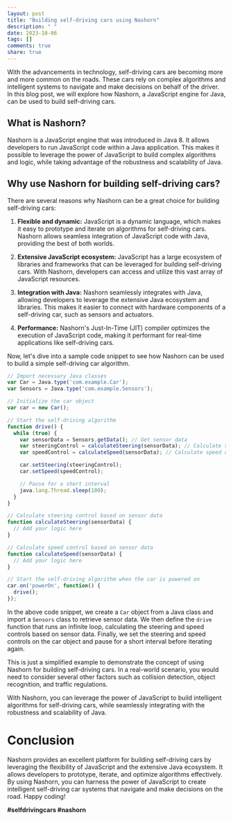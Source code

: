 ```yaml
---
layout: post
title: "Building self-driving cars using Nashorn"
description: " "
date: 2023-10-06
tags: []
comments: true
share: true
---
```


With the advancements in technology, self-driving cars are becoming more and more common on the roads. These cars rely on complex algorithms and intelligent systems to navigate and make decisions on behalf of the driver. In this blog post, we will explore how Nashorn, a JavaScript engine for Java, can be used to build self-driving cars.

## What is Nashorn?

Nashorn is a JavaScript engine that was introduced in Java 8. It allows developers to run JavaScript code within a Java application. This makes it possible to leverage the power of JavaScript to build complex algorithms and logic, while taking advantage of the robustness and scalability of Java.

## Why use Nashorn for building self-driving cars?

There are several reasons why Nashorn can be a great choice for building self-driving cars:

1. **Flexible and dynamic:** JavaScript is a dynamic language, which makes it easy to prototype and iterate on algorithms for self-driving cars. Nashorn allows seamless integration of JavaScript code with Java, providing the best of both worlds.

2. **Extensive JavaScript ecosystem:** JavaScript has a large ecosystem of libraries and frameworks that can be leveraged for building self-driving cars. With Nashorn, developers can access and utilize this vast array of JavaScript resources.

3. **Integration with Java:** Nashorn seamlessly integrates with Java, allowing developers to leverage the extensive Java ecosystem and libraries. This makes it easier to connect with hardware components of a self-driving car, such as sensors and actuators.

4. **Performance:** Nashorn's Just-In-Time (JIT) compiler optimizes the execution of JavaScript code, making it performant for real-time applications like self-driving cars.

Now, let's dive into a sample code snippet to see how Nashorn can be used to build a simple self-driving car algorithm.

```javascript
// Import necessary Java classes
var Car = Java.type('com.example.Car');
var Sensors = Java.type('com.example.Sensors');

// Initialize the car object
var car = new Car();

// Start the self-driving algorithm
function drive() {
  while (true) {
    var sensorData = Sensors.getData(); // Get sensor data
    var steeringControl = calculateSteering(sensorData); // Calculate steering control
    var speedControl = calculateSpeed(sensorData); // Calculate speed control

    car.setSteering(steeringControl);
    car.setSpeed(speedControl);

    // Pause for a short interval
    java.lang.Thread.sleep(100);
  }
}

// Calculate steering control based on sensor data
function calculateSteering(sensorData) {
  // Add your logic here
}

// Calculate speed control based on sensor data
function calculateSpeed(sensorData) {
  // Add your logic here
}

// Start the self-driving algorithm when the car is powered on
car.on('powerOn', function() {
  drive();
});
```

In the above code snippet, we create a `Car` object from a Java class and import a `Sensors` class to retrieve sensor data. We then define the `drive` function that runs an infinite loop, calculating the steering and speed controls based on sensor data. Finally, we set the steering and speed controls on the car object and pause for a short interval before iterating again.

This is just a simplified example to demonstrate the concept of using Nashorn for building self-driving cars. In a real-world scenario, you would need to consider several other factors such as collision detection, object recognition, and traffic regulations.

With Nashorn, you can leverage the power of JavaScript to build intelligent algorithms for self-driving cars, while seamlessly integrating with the robustness and scalability of Java.

# Conclusion

Nashorn provides an excellent platform for building self-driving cars by leveraging the flexibility of JavaScript and the extensive Java ecosystem. It allows developers to prototype, iterate, and optimize algorithms effectively. By using Nashorn, you can harness the power of JavaScript to create intelligent self-driving car systems that navigate and make decisions on the road. Happy coding!

**#selfdrivingcars #nashorn**
